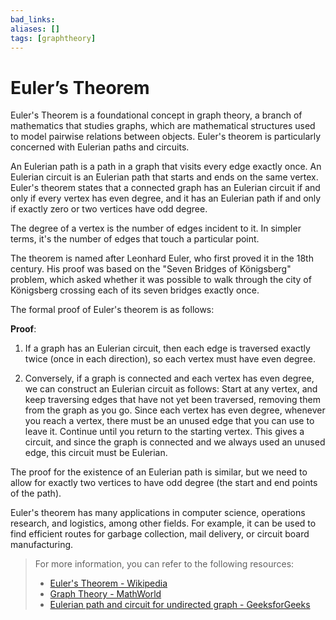 ```yaml
---
bad_links:
aliases: []
tags: [graphtheory]
---
```

# Euler’s Theorem

Euler's Theorem is a foundational concept in graph theory, a branch of mathematics that studies graphs, which are mathematical structures used to model pairwise relations between objects. Euler's theorem is particularly concerned with Eulerian paths and circuits.

An Eulerian path is a path in a graph that visits every edge exactly once. An Eulerian circuit is an Eulerian path that starts and ends on the same vertex. Euler's theorem states that a connected graph has an Eulerian circuit if and only if every vertex has even degree, and it has an Eulerian path if and only if exactly zero or two vertices have odd degree.

The degree of a vertex is the number of edges incident to it. In simpler terms, it's the number of edges that touch a particular point.

The theorem is named after Leonhard Euler, who first proved it in the 18th century. His proof was based on the "Seven Bridges of Königsberg" problem, which asked whether it was possible to walk through the city of Königsberg crossing each of its seven bridges exactly once.

The formal proof of Euler's theorem is as follows:

**Proof**:

1. If a graph has an Eulerian circuit, then each edge is traversed exactly twice (once in each direction), so each vertex must have even degree.

2. Conversely, if a graph is connected and each vertex has even degree, we can construct an Eulerian circuit as follows: Start at any vertex, and keep traversing edges that have not yet been traversed, removing them from the graph as you go. Since each vertex has even degree, whenever you reach a vertex, there must be an unused edge that you can use to leave it. Continue until you return to the starting vertex. This gives a circuit, and since the graph is connected and we always used an unused edge, this circuit must be Eulerian.

The proof for the existence of an Eulerian path is similar, but we need to allow for exactly two vertices to have odd degree (the start and end points of the path).

Euler's theorem has many applications in computer science, operations research, and logistics, among other fields. For example, it can be used to find efficient routes for garbage collection, mail delivery, or circuit board manufacturing.

> For more information, you can refer to the following resources:
> - [Euler's Theorem - Wikipedia](https://www.google.com/search?q=Euler%27s+Theorem+Wikipedia)
> - [Graph Theory - MathWorld](https://www.google.com/search?q=Graph+Theory+MathWorld)
> - [Eulerian path and circuit for undirected graph - GeeksforGeeks](https://www.google.com/search?q=Eulerian+path+and+circuit+for+undirected+graph+GeeksforGeeks)